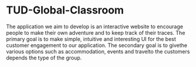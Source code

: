 # TUD-Global-Classroom
The application we aim to develop is an interactive website to encourage people to make their own adventure and to keep track of their traces. The primary goal is to make simple, intuitive and interesting UI for the best customer engagement to our application. The secondary goal is to givethe various options such as accommodation, events and travelto the customers depends the type of the group.
